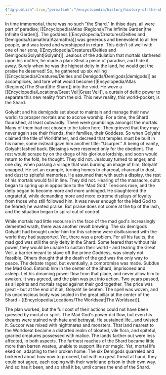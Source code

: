 ```yaml
---
{"dg-publish":true,"permalink":"/encyclopedia/history/history-of-the-shard/"}
---
```


In time immemorial, there was no such "the Shard." In thise days, all were part of paradise; [[Encyclopedia/Atlas (Regions)/The Infinite Garden\|the Infinite Garden]]. The goddess [[Encyclopedia/Creatures/Deities and Demigods/Azamathra\|Azamathra]] was generous and benevolent to all her people, and was loved and worshipped in return. This didn't sit well with one of her sons, [[Encyclopedia/Creatures/Deities and Demigods/Golyaht\|Golyaht]]. Jealous of the adulation that mortals slathered upon his mother, he made a plan: Steal a piece of paradise, and hide it away. Surely when he was the highest deity in the land, he would get the praise he deserved! So, he gathered up six willing [[Encyclopedia/Creatures/Deities and Demigods/Demigods\|demigods]] as accomplices, and tore what would become [[Encyclopedia/Atlas (Regions)/The Shard\|the Shard]] into the void. He wove a [[Encyclopedia/Locations/Great Veil\|Great Veil]], a curtain of deific power to separate this new reality from the old. This new reality, this world-pocket, is the Shard.

Golyaht and his demigods set about to maintain and manage their new world; to prosper mortals and to accrue worship. For a time, the Shard flourished, at least outwardly. There were grumblings amongst the mortals. Many of them had not chosen to be taken here. They grieved that they may never again see their friends, their families, their Goddess. So when Golyaht claimed the title of Worldfather, and decreed that temples must be built in his name, some instead gave him another title: "Usurper." A being of vanity, Golyaht lashed back. Blessings were reserved only for the obedient. The rest would scrape by on the dregs of his glorious lordship, and soon would return to the fold, he thought. They did not. Jealousy turned to anger, and one day, when passing a village that was burning an image of him, Golyaht snapped. He set an example, turning homes to charcoal, charcoal to dust, and dust to spiteful memories. He assumed that with such a display, the rest of his mortals would fall in line. They did not. Hearing of the massacre, cults began to spring up in opposition to the 'Mad God.' Tensions rose, and the deity began to become more and more unhinged. He slaughtered the ungrateful, while demanding more and more extreme displays of loyalty from those who still followed him. It was never enough for the Mad God to be feared; he wanted praise. But praise does not come at the tip of the lash, and the situation began to spiral out of control.

While mortals had little recourse in the face of the mad god's increasingly demented wrath, there was another revolt brewing. The six demigods Golyaht had brought under him for this scheme were disillusioned with the world they had supported. Yet, there was a problem. For all his faults, the mad god was still the only deity in the Shard. Some feared that without his power, they would be unable to sustain their world - and tearing the Great Veil, a barrier meant to stave off the prime Goddess, was simply not feasible. Others thought that the death of the god was the only way to peace. The debate raged, but eventually, a compromise was made. Subdue the Mad God. Entomb him in the center of the Shard, imprisoned and asleep. Let his dreaming power flow from that place, and never allow him to awaken. It was agreed, and the plan was put into action. Two years passed, as all spirits and mortals raged against their god together. The price was great - but at the end of it all, Golyaht lie beaten. The spell was woven, and his unconscious body was sealed in the great pillar at the center of the Shard - [[Encyclopedia/Locations/The Worldseat\|The Worldseat]].

The plan worked, but the full cost of their actions could not have been guessed by mortal or spirit. The Mad God's power did flow, but even his dreams were stained with hate and betrayal. He sustained life...and twisted it. Succor was mixed with nightmares and monsters. That land nearest to the Worldseat became a distorted realm of bloated, vile flora, and spiteful, gnarled creatures possessed with malice. The lands farther out were less affected, in both aspects. The farthest reaches of the Shard became little more than barren wastes, unable to support life nor magic. Yet, mortal life eked on, adapting to their broken home. The six Demigods quarreled and bickered about how now to proceed, but with no great threat at hand, they could not agree, each coping with their world and prison in their own way. And so has it been, and so shall it be, until comes the end of the Shard.